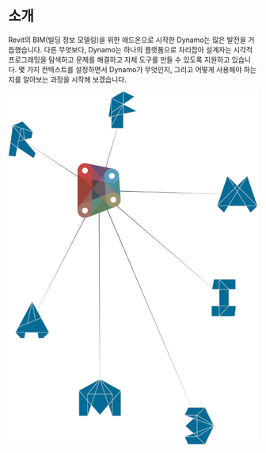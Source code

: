 

# 소개

Revit의 BIM(빌딩 정보 모델링)을 위한 애드온으로 시작한 Dynamo는 많은 발전을 거듭했습니다. 다른 무엇보다, Dynamo는 하나의 플랫폼으로 자리잡아 설계자는 시각적 프로그래밍을 탐색하고 문제를 해결하고 자체 도구를 만들 수 있도록 지원하고 있습니다. 몇 가지 컨텍스트를 설정하면서 Dynamo가 무엇인지, 그리고 어떻게 사용해야 하는지를 알아보는 과정을 시작해 보겠습니다.

![Dynamo 에코시스템](images/1/1-cover.jpg)


